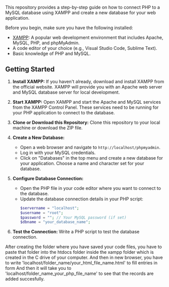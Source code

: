 This repository provides a step-by-step guide on how to connect PHP to a MySQL database using XAMPP and create a new database for your web application.

Before you begin, make sure you have the following installed:

- [XAMPP](https://www.apachefriends.org/index.html): A popular web development environment that includes Apache, MySQL, PHP, and phpMyAdmin.
- A code editor of your choice (e.g., Visual Studio Code, Sublime Text).
- Basic knowledge of PHP and MySQL.

## Getting Started

1. **Install XAMPP:**
   If you haven't already, download and install XAMPP from the official website. XAMPP will provide you with an Apache web server and MySQL database server for local development.

2. **Start XAMPP:**
   Open XAMPP and start the Apache and MySQL services from the XAMPP Control Panel. These services need to be running for your PHP application to connect to the database.

3. **Clone or Download this Repository:**
   Clone this repository to your local machine or download the ZIP file.

4. **Create a New Database:**
   - Open a web browser and navigate to `http://localhost/phpmyadmin`.
   - Log in with your MySQL credentials.
   - Click on "Databases" in the top menu and create a new database for your application. Choose a name and character set for your database.

5. **Configure Database Connection:**
   - Open the PHP file in your code editor where you want to connect to the database.
   - Update the database connection details in your PHP script:
     ```php
     $servername = "localhost";
     $username = "root";
     $password = ""; // Your MySQL password (if set)
     $dbname = "your_database_name";

6. **Test the Connection:**
   Write a PHP script to test the database connection.

After creating the folder where you have saved your code files, you have to paste that folder into the htdocs folder inside the xampp folder which is created in the C drive of your computer.
And then in new browser, you have to write
'localhost/folder_name/your_html_file_name.html' to fill entries in form
And then it will take you to 
'localhost/folder_name_your_php_file_name' to see that the records are added succesfully.

